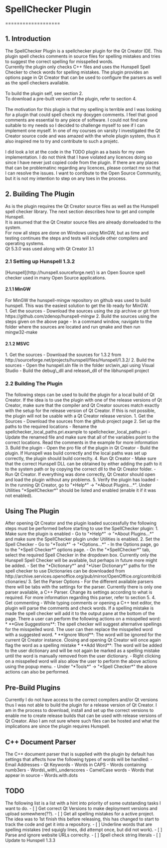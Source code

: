 <h1>SpellChecker Plugin</h1>
===================

<h2>1. Introduction</h2>
The SpellChecker Plugin is a spellchecker plugin for the Qt Creator IDE. 
This plugin spell checks comments in source files for spelling mistakes and tries to suggest the correct spelling for misspelled words. <br>
Currently the plugin only checks C++ files and uses the Hunspell Spell Checker to check words for spelling mistakes. 
The plugin provides an options page in Qt Creator that can be used to configure the parsers as well as the spell checkers available. <br><br>
To build the plugin self, see section 2. <br>
To download a pre-built version of the plugin, refer to section 4. <br><br>
The motivation for this plugin is that my spelling is terrible and I was looking for a plugin that could spell check my doxygen comments. I feel that good comments are essential to any piece of software. I could not find one suitable to my needs so I decided to challenge myself to see if I can implement one myself. In one of my courses on varsity I investigated the Qt Creator source code and was amazed with the whole plugin system, thus it also inspired me to try and
contribute to such a projetc. <br><br>
I did look a lot at the code in the TODO plugin as a basis for my own implementation. I do not think that I have violated any licences doing so since I have never just copied code from the plugin. If there are any places that can be problematinc regarding any licences, please contact me so that I can resolve the issues. I want to contibute to the Open Source Community, but it is not my intention to step on any toes in the process. <br>
<h2>2. Building The Plugin</h2>
As is the plugin requires the Qt Creator source files as well as the Hunspell spell checker library. The next section describes how to get and compile Hunspell. <br>
It is assumed that the Qt Creator source files are already donwloaded to the system. <br>
For now all steps are done on Windows using MinGW, but as time and testing continues the steps and tests will include other compilers and operating systems. <br>
Qt 5.3.0 was used along with Qt Creator 3.1
<h3>2.1 Setting up Hunspell 1.3.2</h3>
[Hunspell](http://hunspell.sourceforge.net/) is an Open Source spell checker used in many Open Source applications. <br>
<h4>2.1.1 MinGW</h4>
For MinGW the hunspell-mingw repository on github was used to build hunspell. This was the easiest solution to get the lib ready for MinGW. <br>
  1. Get the sources
    - Download the sources using the zip archive or git from https://github.com/zdenop/hunspell-mingw
  2. Build the sources using the steps given on the above page
    - In a command window, navigate to the folder where the sources are located and run qmake and then run mingw32-make

<h4>2.1.2 MSVC</h4>
  1. Get the sources
    - Download the sources for 1.3.2 from http://sourceforge.net/projects/hunspell/files/Hunspell/1.3.2/
	2. Build the sources
    - Open the hunspell.sln file in the folder src\win_api using Visual Studio
    - Build the debug\_dll and release\_dll of the libhunspell project

<h3>2.2 Building The Plugin</h3>
The following steps can be used to build the plugin for a local build of Qt Creator. If the idea is to use the plugin with one of the release versions of Qt Creator, make sure that the compiler and Qt Creator sources match exactly with the setup for the release version of Qt Creator. If this is not possible, the plugin will not be usable with a Qt Creator release version. 
  1. Get the Sources
    - Download the sources from the github project page
  2. Set up the paths to the required locations
    - Rename the spellchecker_local_paths.pri.example to spellchecker_local_paths.pri
    - Update the renamed file and make sure that all of the variables point to the correct locations. Read the comments in the example for more information
  3. Build the plugin
    - Open the pro file of the plugin in Qt Creator
    - Build the plugin. If Hunspell was build correctly and the local paths was set up correctly, the plugin should build correclty.
  4. Run Qt Creator
    - Make sure that the correct Hunspell DLL can be obtained by either adding the path to it to the system path or by copying the correct dll to the Qt Creator folder.
    - Run Qt Creator. If everything was done correctly, Qt Creator should open and load the plugin without any problems.
  5. Verify the plugin has loaded
    - In the running Qt Creator, go to "*Help*" -> "*About Plugins...*". Under Utilities "*SpellChecker*" should be listed and enabled (enable it if it was not enabled).

<h2>Using The Plugin</h2>
After opening Qt Creator and the plugin loaded successfully the following steps must be performed before starting to use the SpellChecker plugin:
  1. Make sure the plugin is enabled
    - Go to "*Help*" -> "*About Plugins...*" and make sure the SpellChecker plugin under Utilities is enabled. 
  2. Set the Spell Checker
    - Go to "*Tools*" -> "*Options...*" 
    - In the Options page, go to the "*Spell Checker*" options page.
    - On the "*SpellChecker*" tab, select the required Spell Checker in the dropdown box. 
      Currently only the Hunspell Spell Checker will be available, but perhaps in future more might be added. 
    - Set the "*Dictionary*" and "*User Dictionary*" paths for the spell checker to use
      Dictionaries can be downloaded from http://archive.services.openoffice.org/pub/mirror/OpenOffice.org/contrib/dictionaries/
  3. Set the Parser Options
    - For the different available parsers there will be tabs with the settings for the parser. 
      Currently there is only one parser available, a C++ Parser. Change its settings according to what is required. For more information
      regarding this parser, refer to section 5. 
  4. Get commenting
    - While typing comments or opening a C++ text editor, the plugin will parse the comments and check words. If a spelling mistake is made the spell checker will add it to the output pane at the bottom of the page. There a user can perform the following actions on a misspelled word:
        * **Give Suggestions**: The spell checker will suggest alternative spellings for the misspelled word. The user can then replace the misspelled word with a suggested word.
        * **Ignore Word**: The word will be ignored for the current Qt Creator instance. Closing and opening Qt Creator will once again flag the word as a spelling mistake
        * **Add Word**: The word will be added to the user dictionary and will be not again be marked as a spelling mistake until the word is manually removed from the user dictionary. 
    - Right clicking on a misspelled word will also allow the user to perform the above actions using the popup menu.
    - Under "*Tools*" -> "*Spell Checker*" the above actions can also be performed.

<h2>Pre-Build Plugins</h2>
Currently I do not have access to the correct compilers and/or Qt versions thus I was not able to build the plugin for a release version of Qt Creator. I am in the process to download, install and set up the correct versions to enable me to create release builds that can be used with release versions of Qt Creator. Also I am not sure where such files can be hosted and what the implications are since the plugin requires Hunspell.
<h2>C++ Document Parser</h2>
The C++ document parser that is supplied with the plugin by default has settings that affects how the following types of words will be handled:
- Email Addresses
- Qt Keywords
- Words in CAPS
- Words containing numb3ers
- Words\_with\_underscores
- CamelCase words
- Words that appear in source
- Words.with.dots

<h2>TODO</h2>
The following list is a list with a hint into priority of some outstanding tasks I want to do. 
- [ ] Get correct Qt Versions to make deployment versions and upload somewhere(??). 
- [ ] Get all spelling mistakes for a active project. The idea was to 1st finish this before releasing, this has changed to start to track the code and get it into a repository. 
- [ ] Underline words that are spelling mistakes (red squigly lines, did attempt once, but did not work).
- [ ] Parse and ignore website URLs correclty.
- [ ] Spell check string literals
- [ ] Update to Hunspell 1.3.3


